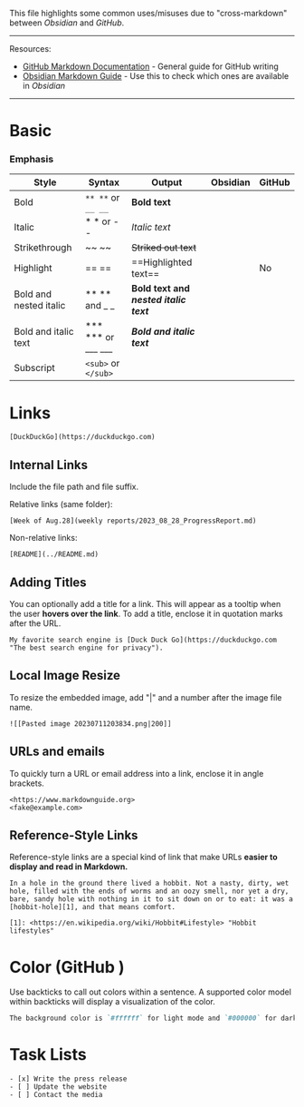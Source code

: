 This file highlights some common uses/misuses due to "cross-markdown" between *Obsidian* and *GitHub*. 

---
Resources:

- [GitHub Markdown Documentation](https://docs.github.com/en/get-started/writing-on-github/getting-started-with-writing-and-formatting-on-github) - General guide for GitHub writing
- [Obsidian Markdown Guide](https://www.markdownguide.org/tools/obsidian/) - Use this to check which ones are available in _Obsidian_

---

# Basic
### Emphasis
Style | Syntax | Output | Obsidian | GitHub |
----- | ----- | ----- | ----- | ----- |
Bold | `** **` or `__ __` | **Bold text** |  |  |
Italic | * * or - - | _Italic text_ |  |  |
Strikethrough | ~~ ~~ | ~~Striked out text~~  |  |  |
Highlight | == == | ==Highlighted text== |  | No |
Bold and nested italic | ** ** and _ _ | **Bold text and _nested italic text_** |  | |
Bold and italic text | *** *** or ___ ___| ___Bold and italic text___ |  | |
Subscript |  `<sub>` or `</sub>` |

# Links
```
[DuckDuckGo](https://duckduckgo.com)
```

## Internal Links
Include the file path and file suffix. 

Relative links (same folder):
```
[Week of Aug.28](weekly reports/2023_08_28_ProgressReport.md)
```

Non-relative links: 
```
[README](../README.md)
```
## Adding Titles
You can optionally add a title for a link. This will appear as a tooltip when the user **hovers over the link**. To add a title, enclose it in quotation marks after the URL.
```
My favorite search engine is [Duck Duck Go](https://duckduckgo.com "The best search engine for privacy").
```

## Local Image Resize
To resize the embedded image, add "|" and a number after the image file name. 
```
![[Pasted image 20230711203834.png|200]]
```


## URLs and emails
To quickly turn a URL or email address into a link, enclose it in angle brackets.
```
<https://www.markdownguide.org>
<fake@example.com>
```

## Reference-Style Links
Reference-style links are a special kind of link that make URLs **easier to display and read in Markdown.**
```
In a hole in the ground there lived a hobbit. Not a nasty, dirty, wet hole, filled with the ends of worms and an oozy smell, nor yet a dry, bare, sandy hole with nothing in it to sit down on or to eat: it was a [hobbit-hole][1], and that means comfort.

[1]: <https://en.wikipedia.org/wiki/Hobbit#Lifestyle> "Hobbit lifestyles"
```


# Color (GitHub )
Use backticks to call out colors within a sentence. A supported color model within backticks will display a visualization of the color.

```markdown
The background color is `#ffffff` for light mode and `#000000` for dark mode.
```

# Task Lists

```
- [x] Write the press release
- [ ] Update the website
- [ ] Contact the media
```